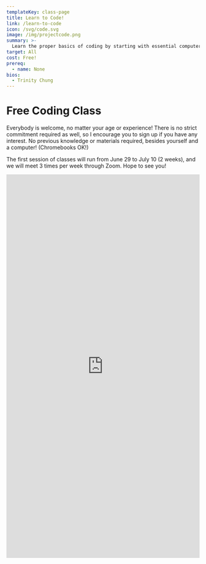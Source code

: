 ```yaml
---
templateKey: class-page
title: Learn to Code!
link: /learn-to-code
icon: /svg/code.svg
image: /img/projectcode.png
summary: >-
  Learn the proper basics of coding by starting with essential computer knowledge and basic Javascript.
target: All
cost: Free!
prereq:
  - name: None
bios:
  - Trinity Chung
---
```


# Free Coding Class

Everybody is welcome, no matter your age or experience! There is no strict commitment required as well, so I encourage you to sign up if you have any interest. No previous knowledge or materials required, besides yourself and a computer! (Chromebooks OK!)

The first session of classes will run from June 29 to July 10 (2 weeks), and we will meet 3 times per week through Zoom. Hope to see you!


<iframe src="https://docs.google.com/forms/d/e/1FAIpQLSfSi16c0teyfO3eQNAolUJ1KiaRlXs0FTN9EpEGjr16YfrrWQ/viewform?embedded=true" style="height:1000px;" width="100%" height="800" frameborder="0" marginheight="0" marginwidth="0">Loading…</iframe>
